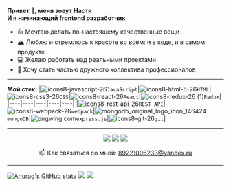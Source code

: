 

**Привет 👋, меня зовут Настя  
И я начинающий frontend разработчик**
* 👍 Мечтаю делать по-настоящему качественные вещи
* 🏔️ Люблю и стремлюсь к красоте во всем: и в коде, и в самом продукте
* 💻 Желаю работать над реальными проектами
* 🤝 Хочу стать частью дружного коллектива профессионалов


***

**Мой стек:**
|<img src="https://user-images.githubusercontent.com/70646350/119318720-4f788180-bc82-11eb-87ff-8201ce9d61c8.png" alt="icons8-javascript-26" style="max-width: 100%;">`JavaScript`|<img src="https://user-images.githubusercontent.com/70646350/119315541-9cf2ef80-bc7e-11eb-8f46-ef3766162ab6.png" alt="icons8-html-5-26" style="max-width: 100%;">`HTML`|<img src="https://user-images.githubusercontent.com/70646350/119316006-1be82800-bc7f-11eb-8166-910c027cd18f.png" alt="icons8-css3-26" style="max-width: 100%;">`CSS`|<img src="https://user-images.githubusercontent.com/70646350/119316439-a0d34180-bc7f-11eb-9a36-e79d2b093d69.png" alt="icons8-react-26" style="max-width: 100%;">`React`|<img src="https://user-images.githubusercontent.com/70646350/119320405-38d32a00-bc84-11eb-9167-cf416e0a7dd8.png" alt="icons8-redux-26 (1)" style="max-width: 100%;">`Redux`|
|----|----|----|----|----|
|<img src="https://user-images.githubusercontent.com/70646350/119323556-7e452680-bc87-11eb-9cd2-fc2293869858.png" alt="icons8-rest-api-26" style="max-width: 100%;">`REST API`|<img src="https://user-images.githubusercontent.com/70646350/119315153-38d02b80-bc7e-11eb-8198-9f3eb058edef.png" alt="icons8-webpack-26" style="max-width: 100%;">`webpack`|<img src="https://user-images.githubusercontent.com/70646350/119320033-ceba8500-bc83-11eb-9455-537f415c9fe1.png" alt="mongodb_original_logo_icon_146424" style="max-width: 100%;">`mongoDB`|<img src="https://user-images.githubusercontent.com/70646350/119322690-8bade100-bc86-11eb-9660-cbfee5afd4a5.png" alt="pngwing com" style="max-width: 100%;">`express.js`|<img src="https://user-images.githubusercontent.com/70646350/119321913-cc592a80-bc85-11eb-9540-8605bd48f3f7.png" alt="icons8-git-26" style="max-width: 100%;">`git`|

***

<p align='center'>
   <a href="https://t.me/Karepanova_A" target="_blank">
       <img src="https://img.shields.io/badge/Telegram-2CA5E0?style=for-the-badge&logo=telegram&logoColor=white"/>
   </a>
   <a href="https://www.instagram.com/invites/contact/?i=p7c16bz4t2qo&utm_content=18a9tw9" target="_blank">
       <img src="https://img.shields.io/badge/Instagram-E4405F?style=for-the-badge&logo=instagram&logoColor=white"/>
   </a>
   <a href="https://vk.com/karepanova1988" target="_blank">
       <img src="https://img.shields.io/badge/вконтакте-%232E87FB.svg?&style=for-the-badge&logo=vk&logoColor=white"/>
   </a>
   
<p align='center'>
   📫 Как связаться со мной: <a href='mailto:89221006233@yandex.ru'>89221006233@yandex.ru</a>
</p>

***

[![Anurag's GitHub stats](https://github-readme-stats.vercel.app/api?username=Karepanova)](https://github.com/anuraghazra/github-readme-stats)
![](https://github-profile-summary-cards.vercel.app/api/cards/repos-per-language?username=Karepanova&theme=solarized_dark)
![](https://github-profile-summary-cards.vercel.app/api/cards/most-commit-language?username=Karepanova&theme=solarized_dark)
